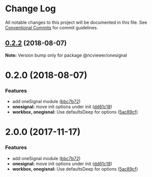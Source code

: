 # Change Log

All notable changes to this project will be documented in this file.
See [Conventional Commits](https://conventionalcommits.org) for commit guidelines.

<a name="0.2.2"></a>
## [0.2.2](https://github.com/XanderLuciano/pwa-module/compare/@ncviewer/onesignal@0.2.0...@ncviewer/onesignal@0.2.2) (2018-08-07)

**Note:** Version bump only for package @ncviewer/onesignal





<a name="0.2.0"></a>
# 0.2.0 (2018-08-07)


### Features

* add oneSignal module ([bbc7b72](https://github.com/XanderLuciano/pwa-module/commit/bbc7b72))
* **onesignal:** move init options under init ([dd61c18](https://github.com/XanderLuciano/pwa-module/commit/dd61c18))
* **workbox, onegisnal:** Use defaultsDeep for options ([5ac89cf](https://github.com/XanderLuciano/pwa-module/commit/5ac89cf))





<a name="2.0.0"></a>
# 2.0.0 (2017-11-17)


### Features

* add oneSignal module ([bbc7b72](https://github.com/nuxt-community/pwa-module/commit/bbc7b72))
* **onesignal:** move init options under init ([dd61c18](https://github.com/nuxt-community/pwa-module/commit/dd61c18))
* **workbox, onegisnal:** Use defaultsDeep for options ([5ac89cf](https://github.com/nuxt-community/pwa-module/commit/5ac89cf))
